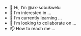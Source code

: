 - 👋 Hi, I’m @ax-sobukwelu
- 👀 I’m interested in ...
- 🌱 I’m currently learning ...
- 💞️ I’m looking to collaborate on ...
- 📫 How to reach me ...

<!---
ax-sobukwelu/ax-sobukwelu is a ✨ special ✨ repository because its `README.md` (this file) appears on your GitHub profile.
You can click the Preview link to take a look at your changes.
--->
